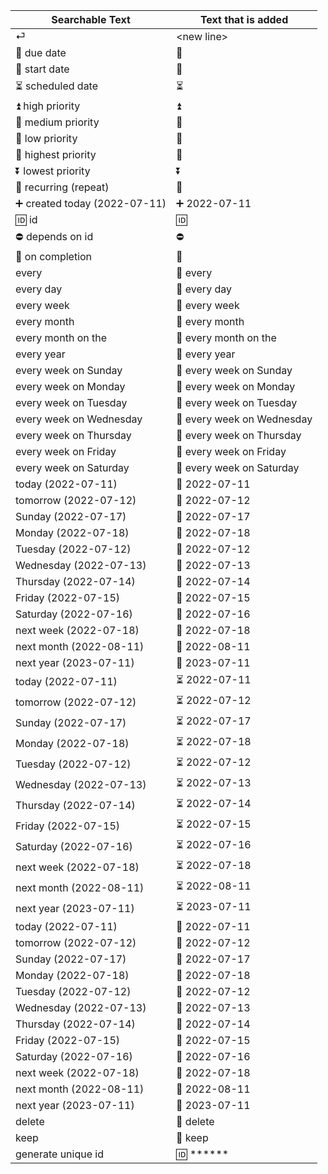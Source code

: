 | Searchable Text | Text that is added |
| ----- | ----- |
| ⏎ | &lt;new line> |
| 📅 due date | 📅  |
| 🛫 start date | 🛫  |
| ⏳ scheduled date | ⏳  |
| ⏫ high priority | ⏫  |
| 🔼 medium priority | 🔼  |
| 🔽 low priority | 🔽  |
| 🔺 highest priority | 🔺  |
| ⏬ lowest priority | ⏬  |
| 🔁 recurring (repeat) | 🔁  |
| ➕ created today (2022-07-11) | ➕ 2022-07-11  |
| 🆔 id | 🆔  |
| ⛔ depends on id | ⛔  |
| 🏁 on completion | 🏁  |
| every | 🔁 every  |
| every day | 🔁 every day  |
| every week | 🔁 every week  |
| every month | 🔁 every month  |
| every month on the | 🔁 every month on the  |
| every year | 🔁 every year  |
| every week on Sunday | 🔁 every week on Sunday  |
| every week on Monday | 🔁 every week on Monday  |
| every week on Tuesday | 🔁 every week on Tuesday  |
| every week on Wednesday | 🔁 every week on Wednesday  |
| every week on Thursday | 🔁 every week on Thursday  |
| every week on Friday | 🔁 every week on Friday  |
| every week on Saturday | 🔁 every week on Saturday  |
| today (2022-07-11) | 📅 2022-07-11  |
| tomorrow (2022-07-12) | 📅 2022-07-12  |
| Sunday (2022-07-17) | 📅 2022-07-17  |
| Monday (2022-07-18) | 📅 2022-07-18  |
| Tuesday (2022-07-12) | 📅 2022-07-12  |
| Wednesday (2022-07-13) | 📅 2022-07-13  |
| Thursday (2022-07-14) | 📅 2022-07-14  |
| Friday (2022-07-15) | 📅 2022-07-15  |
| Saturday (2022-07-16) | 📅 2022-07-16  |
| next week (2022-07-18) | 📅 2022-07-18  |
| next month (2022-08-11) | 📅 2022-08-11  |
| next year (2023-07-11) | 📅 2023-07-11  |
| today (2022-07-11) | ⏳ 2022-07-11  |
| tomorrow (2022-07-12) | ⏳ 2022-07-12  |
| Sunday (2022-07-17) | ⏳ 2022-07-17  |
| Monday (2022-07-18) | ⏳ 2022-07-18  |
| Tuesday (2022-07-12) | ⏳ 2022-07-12  |
| Wednesday (2022-07-13) | ⏳ 2022-07-13  |
| Thursday (2022-07-14) | ⏳ 2022-07-14  |
| Friday (2022-07-15) | ⏳ 2022-07-15  |
| Saturday (2022-07-16) | ⏳ 2022-07-16  |
| next week (2022-07-18) | ⏳ 2022-07-18  |
| next month (2022-08-11) | ⏳ 2022-08-11  |
| next year (2023-07-11) | ⏳ 2023-07-11  |
| today (2022-07-11) | 🛫 2022-07-11  |
| tomorrow (2022-07-12) | 🛫 2022-07-12  |
| Sunday (2022-07-17) | 🛫 2022-07-17  |
| Monday (2022-07-18) | 🛫 2022-07-18  |
| Tuesday (2022-07-12) | 🛫 2022-07-12  |
| Wednesday (2022-07-13) | 🛫 2022-07-13  |
| Thursday (2022-07-14) | 🛫 2022-07-14  |
| Friday (2022-07-15) | 🛫 2022-07-15  |
| Saturday (2022-07-16) | 🛫 2022-07-16  |
| next week (2022-07-18) | 🛫 2022-07-18  |
| next month (2022-08-11) | 🛫 2022-08-11  |
| next year (2023-07-11) | 🛫 2023-07-11  |
| delete | 🏁 delete  |
| keep | 🏁 keep  |
| generate unique id | 🆔 ******  |
